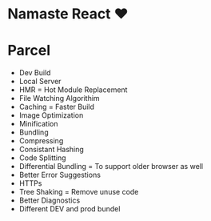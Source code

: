 # Namaste React ❤

# Parcel
- Dev Build
- Local Server
- HMR = Hot Module Replacement
- File Watching Algorithim
- Caching = Faster Build
- Image Optimization
- Minification
- Bundling
- Compressing
- Consistant Hashing
- Code Splitting
- Differential Bundling = To support older browser as well
- Better Error Suggestions
- HTTPs
- Tree Shaking = Remove unuse code
- Better Diagnostics
- Different DEV and prod bundel